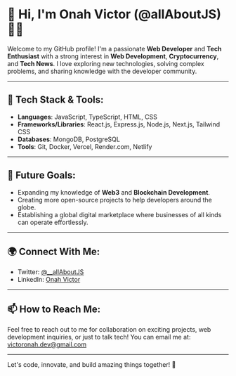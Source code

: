 # 👋 Hi, I'm Onah Victor (@allAboutJS) 👨‍💻

Welcome to my GitHub profile! I'm a passionate **Web Developer** and **Tech Enthusiast** with a strong interest in **Web Development**, **Cryptocurrency**, and **Tech News**. I love exploring new technologies, solving complex problems, and sharing knowledge with the developer community.

---

## 🔧 Tech Stack & Tools:
- **Languages**: JavaScript, TypeScript, HTML, CSS
- **Frameworks/Libraries**: React.js, Express.js, Node.js, Next.js, Tailwind CSS
- **Databases**: MongoDB, PostgreSQL
- **Tools**: Git, Docker, Vercel, Render.com, Netlify

---

## 🎯 Future Goals:
- Expanding my knowledge of **Web3** and **Blockchain Development**.
- Creating more open-source projects to help developers around the globe.
- Establishing a global digital marketplace where businesses of all kinds can operate effortlessly.

---

## 🌍 Connect With Me:
- Twitter: [@__allAboutJS](https://twitter.com/__allAboutJS)
- LinkedIn: [Onah Victor](https://www.linkedin.com/in/onah-victor)

---

## 📫 How to Reach Me:
Feel free to reach out to me for collaboration on exciting projects, web development inquiries, or just to talk tech! You can email me at: [victoronah.dev@gmail.com](victoronah.dev@gmail.com)

---

Let's code, innovate, and build amazing things together! 🚀

